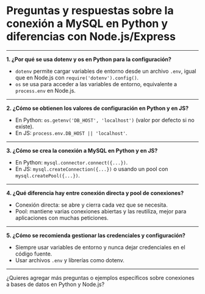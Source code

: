 # Preguntas y respuestas sobre la conexión a MySQL en Python y diferencias con Node.js/Express

---

**1. ¿Por qué se usa dotenv y os en Python para la configuración?**
- `dotenv` permite cargar variables de entorno desde un archivo `.env`, igual que en Node.js con `require('dotenv').config()`.
- `os` se usa para acceder a las variables de entorno, equivalente a `process.env` en Node.js.

---

**2. ¿Cómo se obtienen los valores de configuración en Python y en JS?**
- En Python: `os.getenv('DB_HOST', 'localhost')` (valor por defecto si no existe).
- En JS: `process.env.DB_HOST || 'localhost'`.

---

**3. ¿Cómo se crea la conexión a MySQL en Python y en JS?**
- En Python: `mysql.connector.connect({...})`.
- En JS: `mysql.createConnection({...})` o usando un pool con `mysql.createPool({...})`.

---

**4. ¿Qué diferencia hay entre conexión directa y pool de conexiones?**
- Conexión directa: se abre y cierra cada vez que se necesita.
- Pool: mantiene varias conexiones abiertas y las reutiliza, mejor para aplicaciones con muchas peticiones.

---

**5. ¿Cómo se recomienda gestionar las credenciales y configuración?**
- Siempre usar variables de entorno y nunca dejar credenciales en el código fuente.
- Usar archivos `.env` y librerías como dotenv.

---

¿Quieres agregar más preguntas o ejemplos específicos sobre conexiones a bases de datos en Python y Node.js?
